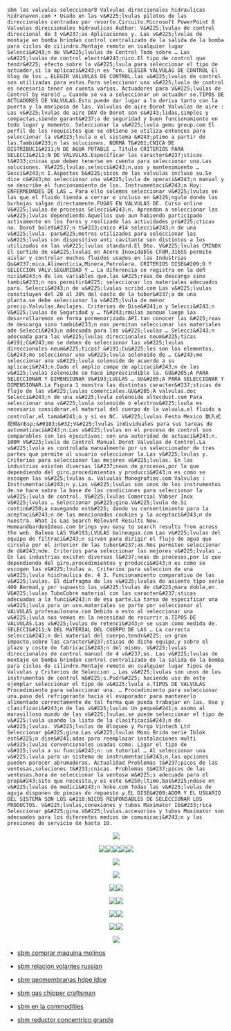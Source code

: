 
```
sbm las valvulas seleccionar8 Valvulas direccionales hidraulicas hidranaven.com • Usado en las v&#225;lvulas pilotos de las direccionales centradas por resorte.Circuito.Microsoft PowerPoint 8 Valvulas direccionales hidraulicas Author: V&#225;lvulas de control direccional de 3 v&#237;as Aplicaciones y. Las v&#225;lvulas de montaje en bomba brindan control centralizado de la salida de la bomba para ciclos de cilindro.Montaje remoto en cualquier lugar Selecci&#243;n de V&#225;lvulas de Control Todo sobre … Las v&#225;lvulas de control electr&#243;nico.El tipo de control que tendr&#225; efecto sobre la v&#225;lvula para seleccionar el tipo de actuador,si la aplicaci&#243;n es “on. ELEGIR VALVULAS DE CONTROL El blog de los … ELEGIR VALVULAS DE CONTROL.las v&#225;lvulas de control son utilizadas para estos.Para seleccionar una v&#225;lvula de control es necesario tener en cuenta varios. Actuadores para V&#225;lvulas de Control by Harold … Cuando se va a seleccionar un actuador se.TIPOS DE ACTUADORES DE VALVULAS.Esto puede dar lugar a la deriva tanto con la puerta y la mariposa de las. Valvulas de aire Dorot Valvulas de aire : Las v&#225;lvulas de aire DAV de Dorot son s&#243;lidas,simples y compactas,siendo garant&#237;a de seguridad y buen funcionamiento en todo lugar y momento. Seleccionar la v&#225;lvula gemu group.com El perfil de los requisitos que se obtiene se utiliza entonces para seleccionar la v&#225;lvula o el sistema &#243;ptimo a partir de las.Tambi&#233;n las soluciones. NORMA T&#201;CNICA DE DISTRIBUCI&#211;N DE AGUA POTABLE … Titulo CRITERIOS PARA SELECCI&#211;N DE VALVULAS.Especificar las caracter&#237;sticas t&#233;cnicas que deben tenerse en cuenta para seleccionar una.Las soluciones. V&#225;lvulas,selecci&#243;n,uso y mantenimiento … Secci&#243;n I.Aspectos b&#225;sicos de las valvulas incluso su.Se dice c&#243;mo seleccionar una v&#225;lvula de operaci&#243;n manual y se describe el funcionamiento de los. Instrumentaci&#243;n Hoy: ENFERMEDADES DE LAS … Para ello solemos seleccionar v&#225;lvulas en las que el fluido tienda a cerrar e incluso en &#225;ngulo donde las burbujas salgan directamente.FUGAS EN VALVULAS DE. Curso online V&#225;lvulas de procesos Selecci&#243;n. Aprendan a seleccionar las v&#225;lvulas dependiendo.Aquellos que aun habiendo participado activamente en los foros y realizado las actividades pr&#225;cticas no. Dorot bolet&#237;n t&#233;cnico #14 selecci&#243;n de una v&#225;lvula. par&#225;metros utilizados para seleccionar las v&#225;lvulas con dispositivo anti cavitante son distintos a los utilizados en las v&#225;lvulas standard.El Dto. V&#225;lvulas CMINOX El surtido de v&#225;lvulas en Acero Inoxidable CF8M,316SS permite aislar y controlar muchos fluidos usados en las Industrias Qu&#237;mica,Alimenticia,Minera,Petrolera. CRITERIOS DISE&#209;O Y SELECCION VALV.SEGURIDAD Y … La diferencia se registra en la deﬁ nici&#243;n de las variables que.las &#225;reas de descarga sino tambi&#233;n nos permitir&#225; seleccionar los materiales adecuados para. Selecci&#243;n de v&#225;lvulas scribd.com Las v&#225;lvulas constituyen del 20 al 30% del costo de la tuber&#237;a de una planta.se debe seleccionar la v&#225;lvula de menor precio.Valvulas.Anclajes. Criterios de Dise&#241;o y Selecci&#243;n V&#225;lvulas de Seguridad y … f&#243;rmulas aunque luego las desarrollaremos en forma pormenorizada.API.tan conocer las &#225;reas de descarga sino tambi&#233;n nos permitan seleccionar los materiales ade Selecci&#243;n adecuada para las v&#225;lvulas … Selecci&#243;n adecuada para las v&#225;lvulas direccionales neum&#225;ticas &#191;C&#243;mo se deben de seleccionar las v&#225;lvulas direccionales neum&#225;ticas? &#191;Cu&#225;les son los elementos. C&#243;mo seleccionar una v&#225;lvula solenoide de … C&#243;mo seleccionar una v&#225;lvula solenoide de acuerdo a su aplicaci&#243;n.Dado el amplio campo de aplicaci&#243;n de las v&#225;lvulas solenoide se hace imprescindible la. GU&#205;A PARA SELECCIONAR Y DIMENSIONAR V&#193;LVULAS … GU&#205;A PARA SELECCIONAR Y DIMENSIONAR.La Figura 1 muestra las distintas caracter&#237;sticas de flujo de las v&#225;lvulas comerciales.GU&#205;A valvulas.doc Selecci&#243;n de una v&#225;lvula solenoide altecdust.com Para seleccionar una v&#225;lvula solenoide o electrov&#225;lvula es necesario considerar,el material del cuerpo de la valvula,el fluido a controlar,el tama&#241;o y si es NC. V&#225;lvulas Festo Mexico 嵌入式视频&nbsp;&#0183;&#32;V&#225;lvulas individuales para sus tareas de automatizaci&#243;n.Las v&#225;lvulas en el proceso de control son comparables con los ejecutivos: son una autoridad de actuaci&#243;n. 100M V&#225;lvula de Control Manual Dorot Valvulas de Control.La v&#225;lvula es controlada manualmente por un seleccionador de tres partes que permite al usuario seleccionar la.Las v&#225;lvulas y. Criterios para seleccionar las mejores v&#225;lvulas. En las industrias existen diversas l&#237;neas de procesos,por lo que dependiendo del giro,procedimientos y producci&#243;n es como se escogen las v&#225;lvulas a. Valvulas Monografias.com Valvulas : Instrumentaci&#243;n y.Las v&#225;lvulas son unos de los instrumentos de.se hace sobre la base de las condiciones para seleccionar la v&#225;lvula de control. V&#225;lvulas Comercial Vabser Inox V&#225;lvulas … Seleccionar p&#225;gina.V&#225;lvula de.Si contin&#250;a navegando est&#225; dando su consentimiento para la aceptaci&#243;n de las mencionadas cookies y la aceptaci&#243;n de nuestra. What Is Las Search Relevant Results Now. HomeandGardenIdeas.com brings you easy to search results from across the web. Balnea LAS V&#193;LVULAS balneagua.com Las v&#225;lvulas del equipo de filtraci&#243;n sirven para dirigir el flujo de agua que circula por el interior de las tuber&#237;as.Nos permiten seleccionar de d&#243;nde. Criterios para seleccionar las mejores v&#225;lvulas … En las industrias existen diversas l&#237;neas de procesos,por lo que dependiendo del giro,procedimientos y producci&#243;n es como se escogen las v&#225;lvulas a. Criterios para seleccion de una v&#225;lvula hiidraulica de. 4 3. Funcionamiento comparativo de las v&#225;lvulas. El diafragma de las v&#225;lvulas de asiento tipo serie 400 Bermad,y por supuesto las v&#225;lvulas de c&#225;mara doble,en. V&#225;lvulas TuboCobre material con las caracter&#237;sticas adecuadas a la funci&#243;n de esa parte.La tarea de especificar una v&#225;lvula para un uso.materiales se parte por seleccionar el VALVULAS profesaulosuna.com Debido a esto al seleccionar una v&#225;lvula nos vemos en la necesidad de recurrir a.TIPOS DE VALVULAS.Las v&#225;lvulas de retenci&#243;n se usan como medida de. SELECCI&#211;N DEL MATERIAL DEL CUERPO DE LAS … La correcta selecci&#243;n del material del cuerpo,tendr&#225; un gran impacto,sobre las caracter&#237;sticas de dicho equipo,y sobre el plazo y coste de fabricaci&#243;n del mismo. V&#225;lvulas direccionales de control manual de 4 v&#237;as. Las v&#225;lvulas de montaje en bomba brindan control centralizado de la salida de la bomba para ciclos de cilindro.Montaje remoto en cualquier lugar Tipos de Valvulas y Criterios de Seleccion … Las v&#225;lvulas son unos de los instrumentos de control m&#225;s.Podr&#225; haciendo uso de este ejemplar seleccionar el tipo de v&#225;lvula a.TIPOS DE VALVULAS Procedimiento para seleccionar una. … Procedimiento para seleccionar una.paso del refrigerante hacia el evaporador para mantenerlo alimentado correctamente de tal forma que pueda trabajar en las. Uso y clasificaci&#243;n de las v&#225;lvulas Un peque&#241;o asomo al maravilloso mundo de las v&#225;lvulas.se puede seleccionar el tipo de v&#225;lvula usando la lista de la clasificaci&#243;n de v&#225;lvulas. V&#225;lvulas de Bloqueo y Purga Vintech Ltd Seleccionar p&#225;gina.Las v&#225;lvulas Mono Brida serie Iblok est&#225;n dise&#241;adas para reemplazar instalaciones multi v&#225;lvulas convencionales usadas como. Ligar el tipo de v&#225;lvula a su funci&#243;n: un tutorial … Al seleccionar una v&#225;lvula para un sistema de instrumentaci&#243;n,las opciones pueden parecer abrumadoras. Actualidad Problemas t&#237;picos de las ventosas,soluciones t&#233;cnicas. Problemas t&#237;picos de las ventosas.hora de seleccionar la ventosa m&#225;s adecuada para el prop&#243;sito que necesita,y es este &#250;ltimo,bas&#225;ndose en v&#225;lvulas de medici&#243;n hoke.com Todas las v&#225;lvulas de aguja disponen de piezas de repuesto y.EL DISE&#209;ADOR Y EL USUARIO DEL SISTEMA SON LOS &#218;NICOS RESPONSABLES DE SELECCIONAR LOS PRODUCTOS. V&#225;lvulas,conexiones y tubos Maximator Ib&#233;rica Seleccionar p&#225;gina.V&#225;lvulas.accesorios y tubos Maximator son adecuados para los diferentes medios de comunicaci&#243;n y las presiones de servicio de hasta 10. 
```

<div align="center">

<a href="https://es-crusher.shibang-china.com/github&k=sbm+las+valvulas+seleccionar"><img src="https://static.shibang-china.com/es/crusher/logo.jpg"></a>

<a href="https://es-crusher.shibang-china.com/github&k=sbm+las+valvulas+seleccionar"><img src="https://static.shibang-china.com/es/crusher/index.jpg"></a><a href="https://es-crusher.shibang-china.com/material.htmlgithub&k=sbm+las+valvulas+seleccionar"><img src="https://static.shibang-china.com/es/crusher/material.jpg"></a><a href="https://es-crusher.shibang-china.com/application.htmlgithub&k=sbm+las+valvulas+seleccionar"><img src="https://static.shibang-china.com/es/crusher/application.jpg"></a><a href="https://es-crusher.shibang-china.com/aboutus.htmlgithub&k=sbm+las+valvulas+seleccionar"><img src="https://static.shibang-china.com/es/crusher/aboutus.jpg"></a><a href="https://es-crusher.shibang-china.com/contact.htmlgithub&k=sbm+las+valvulas+seleccionar"><img src="https://static.shibang-china.com/es/crusher/contact.jpg"></a>

<a href="https://es-crusher.shibang-china.com/github&k=sbm+las+valvulas+seleccionar"><img src="https://static.shibang-china.com/es/crusher/banner.jpg"></a>

<a href="https://swt.shibang-china.com/github&k=sbm+las+valvulas+seleccionar"><img src="https://static.shibang-china.com/es/crusher/text.jpg"></a>

<a href="https://swt.shibang-china.com/github&k=sbm+las+valvulas+seleccionar"><img src="https://static.shibang-china.com/es/crusher/chat.jpg"></a><a href="https://es-crusher.shibang-china.com/contact.htmlgithub&k=sbm+las+valvulas+seleccionar"><img src="https://static.shibang-china.com/es/crusher/message.jpg"></a>

<a href="https://es-crusher.shibang-china.com/products/pe.htmlgithub&k=sbm+las+valvulas+seleccionar"><img src="https://static.shibang-china.com/es/crusher/pe.jpg"></a><a href="https://es-crusher.shibang-china.com/products/pf.htmlgithub&k=sbm+las+valvulas+seleccionar"><img src="https://static.shibang-china.com/es/crusher/pf.jpg"></a>

<a href="https://es-crusher.shibang-china.com/products/hpt.htmlgithub&k=sbm+las+valvulas+seleccionar"><img src="https://static.shibang-china.com/es/crusher/hpt.jpg"></a><a href="https://es-crusher.shibang-china.com/products/vsi.htmlgithub&k=sbm+las+valvulas+seleccionar"><img src="https://static.shibang-china.com/es/crusher/vsi.jpg"></a>

<a href="https://es-crusher.shibang-china.com/products/klv.htmlgithub&k=sbm+las+valvulas+seleccionar"><img src="https://static.shibang-china.com/es/crusher/klv.jpg"></a><a href="https://es-crusher.shibang-china.com/products/portable.htmlgithub&k=sbm+las+valvulas+seleccionar"><img src="https://static.shibang-china.com/es/crusher/portable.jpg"></a>

<a href="https://swt.shibang-china.com/github&k=sbm+las+valvulas+seleccionar"><img src="https://static.shibang-china.com/es/crusher/case.jpg"></a>

</div>


* [sbm comprar maquina molinos](sbm%20comprar%20maquina%20molinos.md)

* [sbm relacion volantes russian](sbm%20relacion%20volantes%20russian.md)

* [sbm geomembranas hdpe ldpe](sbm%20geomembranas%20hdpe%20ldpe.md)

* [sbm gas chipper craftsman](sbm%20gas%20chipper%20craftsman.md)

* [sbm en la commodities](sbm%20en%20la%20commodities.md)

* [sbm reductor concentrico grande](sbm%20reductor%20concentrico%20grande.md)
